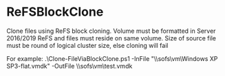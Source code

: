 # ReFSBlockClone
Clone files using ReFS block cloning. Volume must be formatted in Server 2016/2019 ReFS and files must reside on same volume. Size of source file must be round of logical cluster size, else cloning will fail

For example:
.\Clone-FileViaBlockClone.ps1 -InFile "\\\\sofs\vm\Windows XP SP3-flat.vmdk" -OutFile \\\\sofs\vm\test.vmdk

